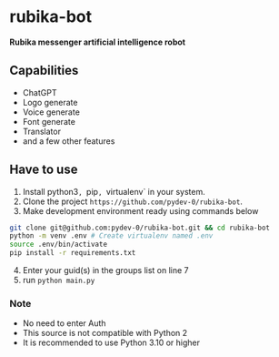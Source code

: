 # rubika-bot
**Rubika messenger artificial intelligence robot**

## Capabilities
- ChatGPT
- Logo generate
- Voice generate
- Font generate
- Translator
- and a few other features

## Have to use

1. Install   python3`, `pip`, `virtualenv` in your system.
2. Clone the project `https://github.com/pydev-0/rubika-bot`.
3. Make development environment ready using commands below
```bash
git clone git@github.com:pydev-0/rubika-bot.git && cd rubika-bot
python -m venv .env # Create virtualenv named .env
source .env/bin/activate
pip install -r requirements.txt
```
4. Enter your guid(s) in the groups list on line 7
5. run `python main.py`

### Note
- No need to enter Auth
- This source is not compatible with Python 2
- It is recommended to use Python 3.10 or higher
